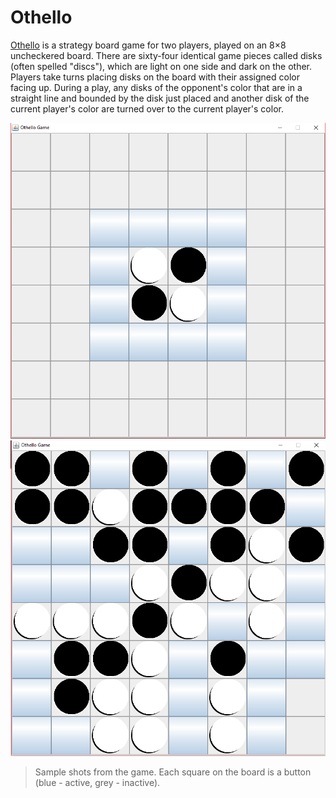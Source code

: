 # Othello

[Othello](https://en.wikipedia.org/wiki/Reversi) is a strategy board game for two players, played on an 8×8 uncheckered board. There are sixty-four identical game pieces called disks (often spelled "discs"), which are light on one side and dark on the other. 
Players take turns placing disks on the board with their assigned color facing up. During a play, any disks of the opponent's color that are in a straight line and bounded by the disk just placed and another disk of the current player's color are turned over to the current player's color.

![game1](/img/game1.png)
![game1](/img/game2.png)
>Sample shots from the game. Each square on the board is a button (blue - active, grey - inactive).
